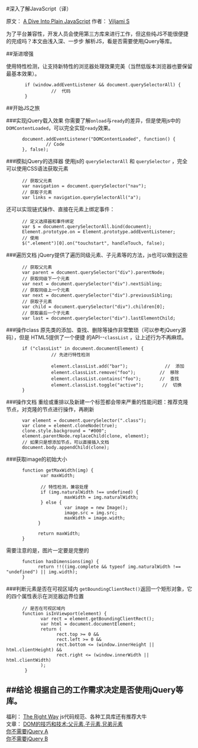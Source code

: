 #深入了解JavaScript（译）

原文： [A Dive Into Plain JavaScript](http://blog.adtile.me/2014/01/16/a-dive-into-plain-javascript/)
作者： [Viljami S](http://blog.adtile.me/authors/viljami/)


为了平台兼容性，开发人员会使用第三方库来进行工作，但这些纯JS不能很便捷的完成吗？本文由浅入深、一步步
解析JS，看是否需要使用jQuery等库。

##渐进增强

使用特性检测，让支持新特性的浏览器处理效果完美（当然低版本浏览器也要保留最基本效果）。
```
       if (window.addEventListener && document.querySelectorAll) {
                 //  代码
       }
```

##开始JS之旅

###实现jQuery载入效果
你需要了解`onload`与`ready`的差异，但是使用js中的`DOMContentLoaded`，可以完全实现`ready`效果。
```
      document.addEventListener("DOMContentLoaded", function() {
               // Code
      }, false);
```

###模拟jQuery的选择器
使用js的 `querySelectorAll` 和 `querySelector` ，完全可以使用CSS语法获取元素
```
      // 获取父元素
      var navigation = document.querySelector("nav");
      // 获取子元素
      var links = navigation.querySelectorAll("a");
```
还可以实现链式操作、直接在元素上绑定事件：
```
      // 定义选择器和事件绑定
      var $ = document.querySelectorAll.bind(document);
      Element.prototype.on = Element.prototype.addEventListener;
      // 使用
      $(".element")[0].on("touchstart", handleTouch, false);
```

###遍历文档
jQuery提供了遍历同级元素、子元素等的方法，js也可以做到这些
```
      // 获取父元素
      var parent = document.querySelector("div").parentNode;
      // 获取同级下一个元素
      var next = document.querySelector("div").nextSibling;
      // 获取同级上一个元素
      var next = document.querySelector("div").previousSibling;
      // 获取子元素
      var child = document.querySelector("div").children[0];
      // 获取最后一个子元素
      var last = document.querySelector("div").lastElementChild;
```

###操作class
原先类的添加、查找、删除等操作非常繁琐（可以参考jQuery源码），但是 HTML5提供了一个便捷
的API--`classList` ，让上述行为不再麻烦。
```
      if ("classList" in document.documentElement) {
                 // 先进行特性检测
                 
                 element.classList.add("bar");              //  添加
                 element.classList.remove("foo");         //  移除
                 element.classList.contains("foo");       //  查找
                 element.classList.toggle("active");       //  切换
      }
```

###操作文档
重绘或重排以及新建一个标签都会带来严重的性能问题：推荐克隆节点，对克隆的节点进行操作，再刷新
```
      var element = document.querySelector(".class");
      var clone = element.cloneNode(true);
      clone.style.background = "#000";
      element.parentNode.replaceChild(clone, element);
      // 如果只是想添加节点，可以直接插入文档
      document.body.appendChild(clone);
```

###获取image的初始大小
```
      function getMaxWidth(img) {
             var maxWidth;

             // 特性检测，兼容处理
             if (img.naturalWidth !== undefined) {
                      maxWidth = img.naturalWidth;
             } else {
                      var image = new Image();
                      image.src = img.src;
                      maxWidth = image.width;
            }

            return maxWidth;
      }
```
需要注意的是，图片一定要是完整的
```
      function hasDimensions(img) {
            return !!((img.complete && typeof img.naturalWidth !== "undefined") || img.width);
      }
```

###判断元素是否在可视区域内
`getBoundingClientRect()`返回一个矩形对象，它的四个属性表示在浏览器边界位置
```
      // 是否在可视区域内
      function isInViewport(element) {
             var rect = element.getBoundingClientRect();
             var html = document.documentElement;
             return (
                   rect.top >= 0 &&
                   rect.left >= 0 &&
                   rect.bottom <= (window.innerHeight || html.clientHeight) &&
                   rect.right <= (window.innerWidth || html.clientWidth)
             );
       }
```

##结论
根据自己的工作需求决定是否使用jQuery等库。
------------------------------------------------
福利：   [The Right Way](http://jstherightway.org/)  js代码规范、各种工具库还有推荐大牛 <br/>
文章：   [DOM的技巧和技术:父元素,子元素,兄弟元素](http://www.sitepoint.com/dom-tips-techniques-parent-child-siblings/?utm_campaign=Front%2BEnd%2BDev%2BWeekly&utm_medium=web&utm_source=Front_End_Dev_Weekly_79)<br/>
[你不需要jQuery A](https://github.com/oneuijs/You-Dont-Need-jQuery/blob/master/README.zh-CN.md)<br/>
[你不需要jQuery B](http://youmightnotneedjquery.com/)